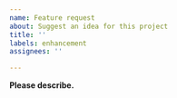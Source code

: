 ```yaml
---
name: Feature request
about: Suggest an idea for this project
title: ''
labels: enhancement
assignees: ''

---
```


**Please describe.**

